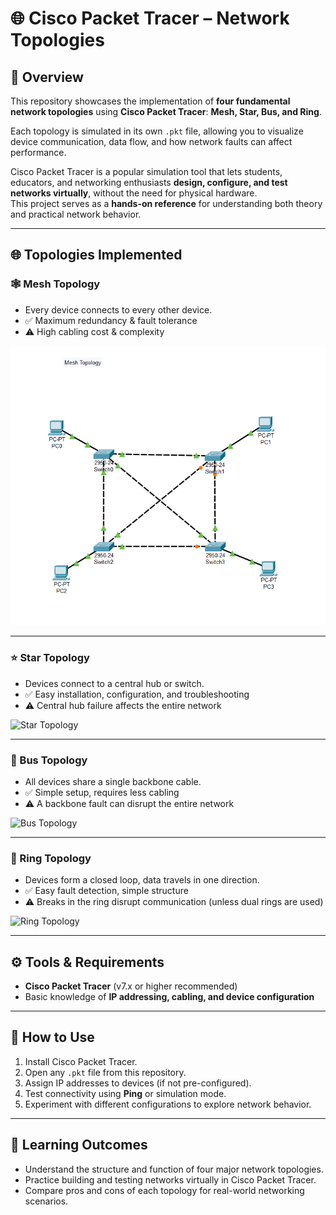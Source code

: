 # 🌐 Cisco Packet Tracer – Network Topologies

## 📌 Overview

This repository showcases the implementation of **four fundamental network topologies** using **Cisco Packet Tracer**: **Mesh, Star, Bus, and Ring**.  

Each topology is simulated in its own `.pkt` file, allowing you to visualize device communication, data flow, and how network faults can affect performance.  

Cisco Packet Tracer is a popular simulation tool that lets students, educators, and networking enthusiasts **design, configure, and test networks virtually**, without the need for physical hardware.  
This project serves as a **hands-on reference** for understanding both theory and practical network behavior.

---

## 🌐 Topologies Implemented

### 🕸 Mesh Topology
- Every device connects to every other device.  
- ✅ Maximum redundancy & fault tolerance  
- ⚠️ High cabling cost & complexity  

![Mesh Topology](mesh.png)

---

### ⭐ Star Topology
- Devices connect to a central hub or switch.  
- ✅ Easy installation, configuration, and troubleshooting  
- ⚠️ Central hub failure affects the entire network  

![Star Topology](screenshots/star.png)

---

### 🚌 Bus Topology
- All devices share a single backbone cable.  
- ✅ Simple setup, requires less cabling  
- ⚠️ A backbone fault can disrupt the entire network  

![Bus Topology](screenshots/bus.png)

---

### 🔄 Ring Topology
- Devices form a closed loop, data travels in one direction.  
- ✅ Easy fault detection, simple structure  
- ⚠️ Breaks in the ring disrupt communication (unless dual rings are used)  

![Ring Topology](screenshots/ring.png)

---

## ⚙️ Tools & Requirements
- **Cisco Packet Tracer** (v7.x or higher recommended)  
- Basic knowledge of **IP addressing, cabling, and device configuration**  

---

## 🚀 How to Use
1. Install Cisco Packet Tracer.  
2. Open any `.pkt` file from this repository.  
3. Assign IP addresses to devices (if not pre-configured).  
4. Test connectivity using **Ping** or simulation mode.  
5. Experiment with different configurations to explore network behavior.  

---

## 📖 Learning Outcomes
- Understand the structure and function of four major network topologies.  
- Practice building and testing networks virtually in Cisco Packet Tracer.  
- Compare pros and cons of each topology for real-world networking scenarios.  
